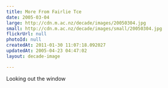 ```yaml
---
title: More From Fairlie Tce
date: 2005-03-04
large: http://cdn.m.ac.nz/decade/images/20050304.jpg
small: http://cdn.m.ac.nz/decade/images/small/20050304.jpg
flickrUrl: null
photoId: null
createdAt: 2011-01-30 11:07:18.092027
updatedAt: 2005-04-23 04:47:02
layout: decade-image

---
```

Looking out the window
